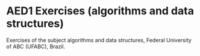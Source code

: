 # AED1 Exercises (algorithms and data structures)
Exercises of the subject algorithms and data structures, Federal University of ABC (UFABC), Brazil.
